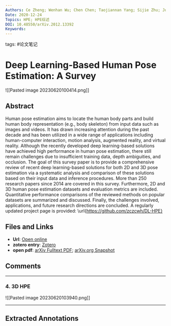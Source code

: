 ```yaml
---
Authors: Ce Zheng; Wenhan Wu; Chen Chen; Taojiannan Yang; Sijie Zhu; Ju Shen; Nasser Kehtarnavaz; Mubarak Shah
Date: 2020-12-24
Topics: HPE; HPE综述
DOI: 10.48550/arXiv.2012.13392
Keywords:
---
```

tags: #论文笔记 

# Deep Learning-Based Human Pose Estimation: A Survey
![[Pasted image 20230620100414.png]]

## Abstract
Human pose estimation aims to locate the human body parts and build human body representation (e.g., body skeleton) from input data such as images and videos. It has drawn increasing attention during the past decade and has been utilized in a wide range of applications including human-computer interaction, motion analysis, augmented reality, and virtual reality. Although the recently developed deep learning-based solutions have achieved high performance in human pose estimation, there still remain challenges due to insufficient training data, depth ambiguities, and occlusion. The goal of this survey paper is to provide a comprehensive review of recent deep learning-based solutions for both 2D and 3D pose estimation via a systematic analysis and comparison of these solutions based on their input data and inference procedures. More than 250 research papers since 2014 are covered in this survey. Furthermore, 2D and 3D human pose estimation datasets and evaluation metrics are included. Quantitative performance comparisons of the reviewed methods on popular datasets are summarized and discussed. Finally, the challenges involved, applications, and future research directions are concluded. A regularly updated project page is provided: \url{https://github.com/zczcwh/DL-HPE}

## Files and Links
- **Url**: [Open online](http://arxiv.org/abs/2012.13392)
- **zotero entry**: [Zotero](zotero://select/library/items/VSHZPM3C)
- **open pdf**: [arXiv Fulltext PDF](zotero://open-pdf/library/items/APCY4BEH); [arXiv.org Snapshot](zotero://open-pdf/library/items/XK4EI85Z)

## Comments


---

### 4. 3D HPE
![[Pasted image 20230620103940.png]]




----

## Extracted Annotations

